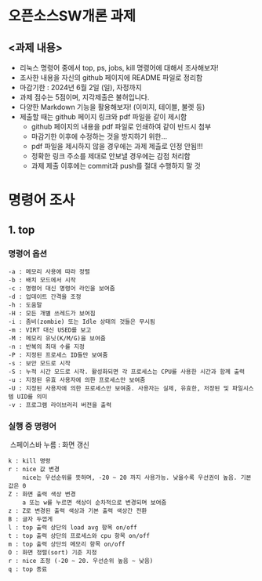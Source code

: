 # 오픈소스SW개론 과제
## <과제 내용>
- 리눅스 명령어 중에서 top, ps, jobs, kill 명령어에 대해서 조사해보자!
- 조사한 내용을 자신의 github 페이지에 README 파일로 정리함
- 마감기한 : 2024년 6월 2일 (일), 자정까지
- 과제 점수는 5점이며, 지각제출은 불허입니다.
- 다양한 Markdown 기능을 활용해보자! (이미지, 테이블, 불렛 등)
- 제출할 때는 github 페이지 링크와 pdf 파일을 같이 제시함
  * github 페이지의 내용을 pdf 파일로 인쇄하여 같이 반드시 첨부
  * 마감기한 이후에 수정하는 것을 방지하기 위한...
  * pdf 파일을 제시하지 않을 경우에는 과제 제출로 인정 안됨!!!
  * 정확한 링크 주소를 제대로 안보낼 경우에는 감점 처리함
  * 과제 제출 이후에는 commit과 push를 절대 수행하지 말 것
# 명령어 조사
 ## 1. top
### 명령어 옵션
```
-a : 메모리 사용에 따라 정렬
-b : 배치 모드에서 시작
-c : 명령어 대신 명령어 라인을 보여줌
-d : 업데이트 간격을 조정
-h : 도움말
-H : 모든 개별 쓰레드가 보여짐
-i : 좀비(zombie) 또는 Idle 상태의 것들은 무시됨
-m : VIRT 대신 USED를 보고
-M : 메모리 유닛(K/M/G)을 보여줌
-n : 반복의 최대 수를 지정
-P : 지정된 프로세스 ID들만 보여줌
-s : 보안 모드로 시작
-S : 누적 시간 모드로 시작. 활성화되면 각 프로세스는 CPU를 사용한 시간과 함께 출력
-u : 지정된 유효 사용자에 의한 프로세스만 보여줌
-U : 지정된 사용자에 의한 프로세스만 보여줌. 사용자는 실제, 유효한, 저장된 및 파일시스템 UID를 의미
-v : 프로그램 라이브러리 버전을 출력
```
### 실행 중 명령어
 스페이스바 누름 : 화면 갱신
```
k : kill 명령 
r : nice 값 변경
    nice는 우선순위를 뜻하며, -20 ~ 20 까지 사용가능. 낮을수록 우선권이 높음. 기본값은 0
Z : 화면 출력 색상 변경
    a 또는 w를 누르면 색상이 순차적으로 변경되며 보여줌
z : Z로 변경된 출력 색상과 기본 출력 색상간 전환
B : 글자 두껍게
l : top 출력 상단의 load avg 항목 on/off
t : top 출력 상단의 프로세스와 cpu 항목 on/off
m : top 출력 상단의 메모리 항목 on/off
O : 화면 정렬(sort) 기준 지정
r : nice 조정 (-20 ~ 20. 우선순위 높음 ~ 낮음)
q : top 종료
```
